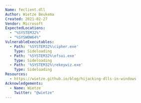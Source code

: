 ```yaml
---
Name: feclient.dll
Author: Wietze Beukema
Created: 2021-02-27
Vendor: Microsoft
ExpectedLocations:
  - "%SYSTEM32%"
  - "%SYSWOW64%"
VulnerableExecutables:
  - Path: '%SYSTEM32%\cipher.exe'
    Type: Sideloading
  - Path: '%SYSTEM32%\efsui.exe'
    Type: Sideloading
  - Path: '%SYSTEM32%\rekeywiz.exe'
    Type: Sideloading
Resources:
  - https://wietze.github.io/blog/hijacking-dlls-in-windows
Acknowledgements:
  - Name: Wietze
    Twitter: "@wietze"
---
```


